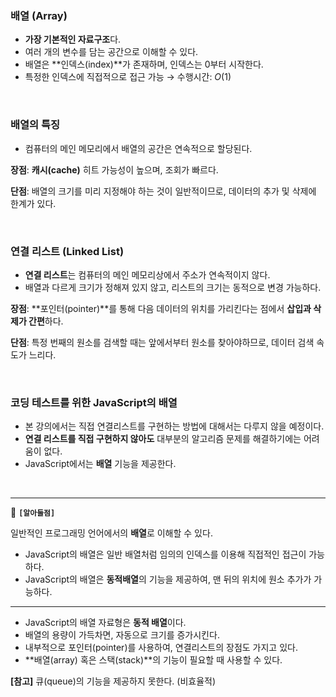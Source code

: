 ### **배열 (Array)**

- **가장 기본적인 자료구조**다.
- 여러 개의 변수를 담는 공간으로 이해할 수 있다.
- 배열은 **인덱스(index)**가 존재하며, 인덱스는 0부터 시작한다.
- 특정한 인덱스에 직접적으로 접근 가능 → 수행시간:  $O(1)$

<br>

### **배열의 특징**

- 컴퓨터의 메인 메모리에서 배열의 공간은 연속적으로 할당된다.

**장점**: **캐시(cache)** 히트 가능성이 높으며, 조회가 빠르다.

**단점**: 배열의 크기를 미리 지정해야 하는 것이 일반적이므로, 데이터의 추가 및 삭제에 한계가 있다.

<br>

### **연결 리스트 (Linked List)**

- **연결 리스트**는 컴퓨터의 메인 메모리상에서 주소가 연속적이지 않다.
- 배열과 다르게 크기가 정해져 있지 않고, 리스트의 크기는 동적으로 변경 가능하다.

**장점**: **포인터(pointer)**를 통해 다음 데이터의 위치를 가리킨다는 점에서 **삽입과 삭제가 간편**하다.

**단점**: 특정 번째의 원소를 검색할 때는 앞에서부터 원소를 찾아야하므로, 데이터 검색 속도가 느리다.

<br>

### **코딩 테스트를 위한 JavaScript의 배열**

- 본 강의에서는 직접 연결리스트를 구현하는 방법에 대해서는 다루지 않을 예정이다.
- **연결 리스트를 직접 구현하지 않아도** 대부분의 알고리즘 문제를 해결하기에는 어려움이 없다.
- JavaScript에서는 **배열** 기능을 제공한다.

<br>

---
📌 **`[알아둘점]`**

일반적인 프로그래밍 언어에서의 **배열**로 이해할 수 있다.

- JavaScript의 배열은 일반 배열처럼 임의의 인덱스를 이용해 직접적인 접근이 가능하다.
- JavaScript의 배열은 **동적배열**의 기능을 제공하여, 맨 뒤의 위치에 원소 추가가 가능하다.

---
- JavaScript의 배열 자료형은 **동적 배열**이다.
- 배열의 용량이 가득차면, 자동으로 크기를 증가시킨다.
- 내부적으로 포인터(pointer)를 사용하여, 연결리스트의 장점도 가지고 있다.
- **배열(array) 혹은 스택(stack)**의 기능이 필요할 때 사용할 수 있다.

**[참고]** 큐(queue)의 기능을 제공하지 못한다. (비효율적)